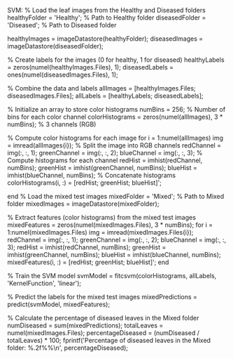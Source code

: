 SVM:
% Load the leaf images from the Healthy and Diseased folders healthyFolder = 'Healthy'; % Path to Healthy folder diseasedFolder = 'Diseased'; % Path to Diseased folder

healthyImages = imageDatastore(healthyFolder); diseasedImages = imageDatastore(diseasedFolder);

% Create labels for the images (0 for healthy, 1 for diseased) healthyLabels = zeros(numel(healthyImages.Files), 1); diseasedLabels = ones(numel(diseasedImages.Files), 1);

% Combine the data and labels
allImages = [healthyImages.Files; diseasedImages.Files]; allLabels = [healthyLabels; diseasedLabels];

% Initialize an array to store color histograms
numBins = 256; % Number of bins for each color channel
colorHistograms = zeros(numel(allImages), 3 * numBins); % 3 channels (RGB)

% Compute color histograms for each image for i = 1:numel(allImages)
img = imread(allImages{i});
% Split the image into RGB channels redChannel = img(:, :, 1); greenChannel = img(:, :, 2); blueChannel = img(:, :, 3);
% Compute histograms for each channel redHist = imhist(redChannel, numBins); greenHist = imhist(greenChannel, numBins); blueHist = imhist(blueChannel, numBins);
% Concatenate histograms
colorHistograms(i, :) = [redHist; greenHist; blueHist]';

end
% Load the mixed test images
mixedFolder = 'Mixed'; % Path to Mixed folder mixedImages = imageDatastore(mixedFolder);

% Extract features (color histograms) from the mixed test images mixedFeatures = zeros(numel(mixedImages.Files), 3 * numBins); for i = 1:numel(mixedImages.Files)
img = imread(mixedImages.Files{i}); redChannel = img(:, :, 1); greenChannel = img(:, :, 2); blueChannel = img(:, :, 3);
redHist = imhist(redChannel, numBins); greenHist = imhist(greenChannel, numBins); blueHist = imhist(blueChannel, numBins);
mixedFeatures(i, :) = [redHist; greenHist; blueHist]'; end

% Train the SVM model
svmModel = fitcsvm(colorHistograms, allLabels, 'KernelFunction', 'linear');

% Predict the labels for the mixed test images mixedPredictions = predict(svmModel, mixedFeatures);

% Calculate the percentage of diseased leaves in the Mixed folder numDiseased = sum(mixedPredictions);
totalLeaves = numel(mixedImages.Files); percentageDiseased = (numDiseased / totalLeaves) * 100;
fprintf('Percentage of diseased leaves in the Mixed folder: %.2f%%\n', percentageDiseased);
